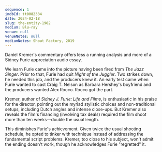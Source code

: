 ```yaml
---
sequence: 1
imdbId: tt0082334
date: 2024-02-18
slug: the-entity-1982
medium: Blu-ray
venue: null
venueNotes: null
mediumNotes: Shout Factory, 2019
---
```


Daniel Kremer's commentary offers less a running analysis and more of a Sidney Furie appreciation audio essay.

We learn Furie came into the picture having been fired from <span data-imdb-id="tt0080948">_The Jazz Singer_</span>. Prior to that, Furie had quit <span data-imdb-id="tt0081230">_Night of the Juggler_</span>. Two strikes down, he needed this job, and the producers knew it. An early test came when Furie wanted to cast Craig T. Nelson as Barbara Hershey's boyfriend and the producers wanted Alex Rocco. Rocco got the part.

Kremer, author of _Sidney J. Furie: Life and Films_, is enthusiastic in his praise for the director, pointing out the myriad stylistic choices and non-traditional setups, including Dutch angles and intense close-ups. But Kremer also reveals the film's financing (involving tax deals) required the film shoot more than ten weeks—double the usual length.

This diminishes Furie's achievement. Given twice the usual shooting schedule, he opted to tinker with technique instead of addressing the fundamental script problems. Kremer, too close to his subject, won't admit the ending doesn't work, though he acknowledges Furie "regretted" it.
